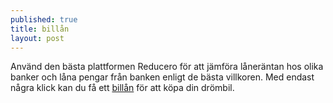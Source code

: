 ```yaml
---
published: true
title: billån
layout: post
---
```

Använd den bästa plattformen Reducero för att jämföra låneräntan hos olika banker och låna pengar från banken enligt de bästa villkoren. Med endast några klick kan du få ett <a href="https://www.reducero.se/billan">billån</a> för att köpa din drömbil.